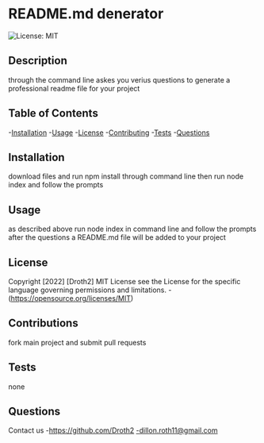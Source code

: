 
  # README.md denerator
  ![License: MIT](https://img.shields.io/badge/License-MIT-yellow.svg)

  ## Description
  through the command line askes you verius questions to generate a professional readme file for your project

  ## Table of Contents
  -[Installation](#installation)
  -[Usage](#usage)
  -[License](#license)
  -[Contributing](#contributing)
  -[Tests](#tests)
  -[Questions](#questions)

  ## Installation
  download files and run npm install through command line then run node index and follow the prompts

  ## Usage
  as described above run node index in command line and follow the prompts after the questions a README.md file will be added to your project

  ## License
  Copyright [2022] [Droth2]
  MIT License
  see the License for the specific language governing permissions and limitations.
  -(https://opensource.org/licenses/MIT)
  

  ## Contributions
  fork main project and submit pull requests

  ## Tests
  none

  ## Questions
  Contact us
  -https://github.com/Droth2
  -dillon.roth11@gmail.com
